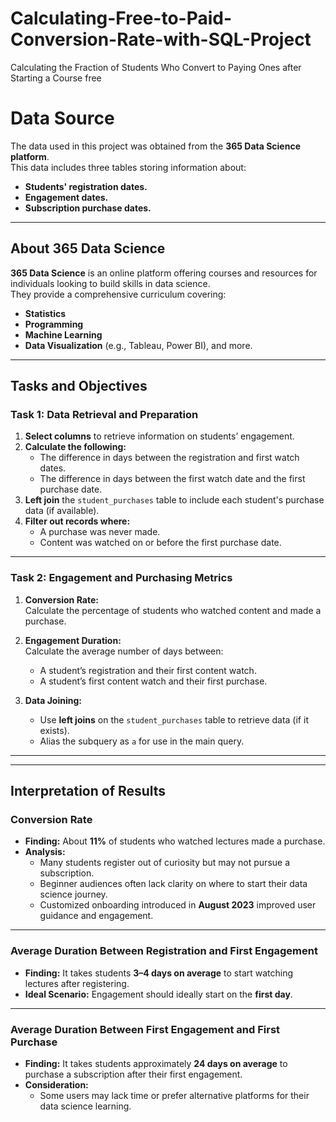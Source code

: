 # Calculating-Free-to-Paid-Conversion-Rate-with-SQL-Project
Calculating the Fraction of Students Who Convert to Paying Ones after Starting a Course free
# Data Source

The data used in this project was obtained from the **365 Data Science platform**.  
This data includes three tables storing information about:

- **Students' registration dates.**
- **Engagement dates.**
- **Subscription purchase dates.**

---

## About 365 Data Science

**365 Data Science** is an online platform offering courses and resources for individuals looking to build skills in data science.  
They provide a comprehensive curriculum covering:

- **Statistics**
- **Programming**
- **Machine Learning**
- **Data Visualization** (e.g., Tableau, Power BI), and more.

---

## Tasks and Objectives

### **Task 1: Data Retrieval and Preparation**
1. **Select columns** to retrieve information on students’ engagement.
2. **Calculate the following:**
   - The difference in days between the registration and first watch dates.
   - The difference in days between the first watch date and the first purchase date.
3. **Left join** the `student_purchases` table to include each student's purchase data (if available).
4. **Filter out records where:**
   - A purchase was never made.
   - Content was watched on or before the first purchase date.

---

### **Task 2: Engagement and Purchasing Metrics**
1. **Conversion Rate:**  
   Calculate the percentage of students who watched content and made a purchase.

2. **Engagement Duration:**  
   Calculate the average number of days between:
   - A student’s registration and their first content watch.
   - A student’s first content watch and their first purchase.

3. **Data Joining:**  
   - Use **left joins** on the `student_purchases` table to retrieve data (if it exists).
   - Alias the subquery as `a` for use in the main query.

---
---
## Interpretation of Results

### **Conversion Rate**
- **Finding:** About **11%** of students who watched lectures made a purchase.
- **Analysis:**
  - Many students register out of curiosity but may not pursue a subscription.
  - Beginner audiences often lack clarity on where to start their data science journey.
  - Customized onboarding introduced in **August 2023** improved user guidance and engagement.

---

### **Average Duration Between Registration and First Engagement**
- **Finding:** It takes students **3–4 days on average** to start watching lectures after registering.
- **Ideal Scenario:** Engagement should ideally start on the **first day**.

---

### **Average Duration Between First Engagement and First Purchase**
- **Finding:** It takes students approximately **24 days on average** to purchase a subscription after their first engagement.
- **Consideration:**
  - Some users may lack time or prefer alternative platforms for their data science learning.
